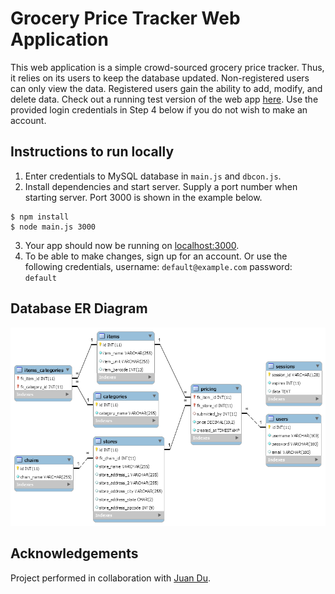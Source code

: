 # Grocery Price Tracker Web Application

This web application is a simple crowd-sourced grocery price tracker. Thus, it relies on its users to keep the database updated. Non-registered users can only view the data. Registered users gain the ability to add, modify, and delete data. Check out a running test version of the web app [here](https://dlworkout-tracker.herokuapp.com). Use the provided login credentials in Step 4 below if you do not wish to make an account.

## Instructions to run locally
1. Enter credentials to MySQL database in `main.js` and `dbcon.js`.
2. Install dependencies and start server. Supply a port number when starting server. Port 3000 is shown in the example below.
```
$ npm install
$ node main.js 3000
```
3. Your app should now be running on [localhost:3000](http://localhost:3000/).
4. To be able to make changes, sign up for an account. Or use the following credentials,
    username: `default@example.com`
    password: `default`

## Database ER Diagram
![](/db/db_er_diagram.png)

## Acknowledgements
Project performed in collaboration with [Juan Du](https://github.com/Juan313).